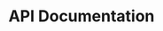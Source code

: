 ---
layout: default
title: API Documentation
nav_order: 1
parent: Alma Documentation
has_children: true
permalink: /docs/alma_documentation/api_documentation
---